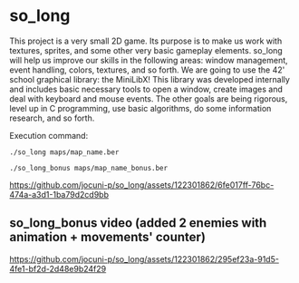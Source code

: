# so_long
This project is a very small 2D game.
Its purpose is to make us work with textures, sprites,
and some other very basic gameplay elements.
so_long will help us improve our skills in the following areas: window management, event handling, colors, textures, and so forth.
We are going to use the 42' school graphical library: the MiniLibX! This library was developed internally and includes basic necessary tools to open a window, create images and deal with keyboard and mouse events.
The other goals are being rigorous, level up in C programming, use basic algorithms, do some information research, and so forth.

Execution command:
```
./so_long maps/map_name.ber

./so_long_bonus maps/map_name_bonus.ber
```


https://github.com/jocuni-p/so_long/assets/122301862/6fe017ff-76bc-474a-a3d1-1ba79d2cd9bb

## so_long_bonus video (added 2 enemies with animation + movements' counter)

https://github.com/jocuni-p/so_long/assets/122301862/295ef23a-91d5-4fe1-bf2d-2d48e9b24f29


